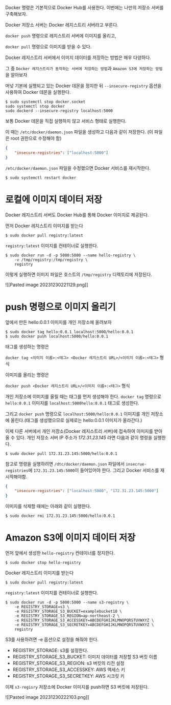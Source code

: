 Docker 명령은 기본적으로 Docker Hub를 사용한다. 이번에는 나만의 저장소 서버를 구축해보자.

Docker 저장소 서버는 Docker 레지스트리 서버라고 부른다.

`docker push` 명령으로 레지스트리 서버에 이미지를 올리고,

`docker pull` 명령으로 이미지를 받을 수 있다.

Docker 레지스트리 서버에서 이미지 데이터를 저장하는 방법은 매우 다양하다.

그 중 `Docker 레지스트리가 동작하는 서버에 저장하는 방법`과 `Amazon S3에 저장하는 방법`을 알아보자

머넞 기본에 실행되고 있는 Docker 데몬을 정지한 뒤 `--insecure-registry` 옵션을 사용하여 Docker 데몬을 실행한다.

```
$ sudo systemctl stop docker.socket
sudo systemctl stop docker
sudo dockerd --insecure-registry localhost:5000
```

보통 Docker 데몬을 직접 실행하지 않고 서비스 형태로 실행한다.

이 때는 `/etc/docker/daemon.json` 파일을 생성하고 다음과 같이 저장한다. (이 파일은 root 권한으로 수정해야 함)

```json
{
	"insecure-registries": ["localhost:5000"]
}
```

`/etc/docker/daemon.json` 파일을 수정했으면 Docker 서비스를 재시작한다.

```
$ sudo systemctl restart docker
```

# 로컬에 이미지 데이터 저장

Docker 레지스트리 서버도 Docker Hub를 통해 Docker 이미지로 제공된다.

먼저 Docker 레지스트리 이미지를 받는다

```
$ sudo docker pull registry:latest
```

`registry:latest` 이미지를 컨테이너로 실행한다.

```
$ sudo docker run -d -p 5000:5000 --name hello-registry \
	-v /tmp/registry:/tmp/registry \
	registry
```

이렇게 실행하면 이미지 파일은 호스트의 `/tmp/registry` 디렉토리에 저장된다.

![[Pasted image 20231230221129.png]]

# push 명령으로 이미지 올리기

앞에서 만든 hello:0.0.1 이미지를 개인 저장소에 올려보자

```
$ sudo docker tag hello:0.0.1 localhost:5000/hello:0.0.1
$ sudo docker push localhost:5000/hello:0.0.1
```

태그를 생성하는 명령은 

`docker tag <이미지 이름>:<태그> <Docker 레지스트리 URL>/<이미지 이름>:<태그>` 형식

이미지를 올리는 명령은

`docker push <Docker 레지스트리 URL>/<이미지 이름>:<태그>` 형식

개인 저장소에 이미지를 올릴 때는 태그를 먼저 생성해야 한다. `docker tag` 명령으로 `hello:0.0.1` 이미지를 `localhost:5000hello:0.0.1` 태그로 생성한다.

그리고 `docker push` 명령으로 `localhost:5000/hello:0.0.1` 이미지를 개인 저장소에 올린다.(태그를 생성했으므로 실제로는 hello:0.0.1 이미지가 올라간다.)

이제 다른 서버에서 개인 저장소(Docker 레지스트리 서버)에 접속하여 이미지를 받아올 수 있다. 개인 저장소 서버 IP 주소가 *172.31.23.145* 라면 다음과 같이 명령을 실행한다.

```
$ sudo docker pull 172.31.23.145:5000/hello:0.0.1
```

참고로 명령을 실행하려면 `/dtc/docker/daemon.json` 파일에서 `insecrue-registries`에 `172.31.23.145:5000`이 들어있어야 한다. 그리고 Docker 서비스를 재시작해야함.

```json
{
	"insecure-registries": ["localhost:5000", "172.31.23.145:5000"]
}
```

이미지를 삭제할 때에는 아래와 같이 실행한다.

```
$ sudo docker rmi 172.31.23.145:5000/hello:0.0.1
```

# Amazon S3에 이미지 데이터 저장

먼저 앞에서 생성한 `hello-registry` 컨테이너를 정지한다.

```
$ sudo docker stop hello-registry
```

Docker 레지스트리 이미지를 받는다

```
$ sudo docker pull registry:latest
```

`registry:latest` 이미지를 컨테이너로 실행한다.

```
$ sudo docker run -d -p 5000:5000 --name s3-registry \
	-e REGISTRY_STORAGE=s3 \
	-e REGISTRY_STORAGE_S3_BUCKET=examplebucket10 \
	-e REGISTRY_STORAGE_S3_REGION=ap-northeast-2 \
	-e REGISTRY_STORAGE_S3_ACCESSKEY=ABCDEFGHIJKLMNOPQRSTUVWXYZ \
	-e REGISTRY_STORAGE_S3_SECRETKEY=ABCDEFGHIJKLMNOPQRSTUVWXYZ \
	registry
```

S3를 사용하려면 -e 옵션으로 설정을 해줘야 한다.

- REGISTRY_STORAGE: s3를 설정한다.
- REGISTRY_STORAGE_S3_BUCKET: 이미지 데이터를 저장할 S3 버킷 이름
- REGISTRY_STORAGE_S3_REGION: s3 버킷의 리전 설정
- REGISTRY_STORAGE_S3_ACCESSKEY: AWS 액세스 키
- REGISTRY_STORAGE_S3_SECRETKEY: AWS 시크릿 키

이제 `s3-regisry` 저장소에 Docker 이미지를 push하면 S3 버킷에 저장된다.

![[Pasted image 20231230222103.png]]

